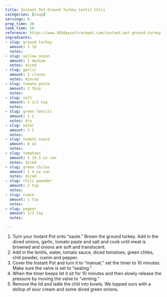 ```yaml
---
title: Instant Pot Ground Turkey Lentil Chili
categories: [soup]
servings: 6
prep_time: 30
cook_time: 10
reference: https://www.365daysofcrockpot.com/instant-pot-ground-turkey-lentil-chili/
ingredients:
- slug: ground turkey
  amount: 1 lb
  notes:
- slug: yellow onion
  amount: 1 medium
  notes: diced
- slug: garlic
  amount: 2 cloves
  notes: minced
- slug: tomato paste
  amount: 2 tbsp
  notes:
- slug: salt
  amount: 1 1/2 tsp
  notes:
- slug: green lentils
  amount: 1 C
  notes: dry
- slug: water
  amount: 2 C
  notes:
- slug: tomato sauce
  amount: 8 oz
  notes:
- slug: tomatoes
  amount: 1 14.5 oz can
  notes: diced
- slug: green chiles
  amount: 1 4 oz can
  notes: diced
- slug: chili poweder
  amount: 2 tsp
  notes:
- slug: cumin
  amount: 1 tsp
  notes:
- slug: pepper
  amount: 1/2 tsp
  notes:

---
```


1. Turn your Instant Pot onto “saute.” Brown the ground turkey. Add in the diced onions, garlic, tomato paste and salt and cook until meat is browned and onions are soft and translucent.
2. Add in the lentils, water, tomato sauce, diced tomatoes, green chiles, chili powder, cumin and pepper.
3. Cover the Instant Pot and turn it to “manual,” set the timer to 10 minutes. Make sure the valve is set to “sealing.”
4. When the timer beeps let it sit for 10 minutes and then slowly release the pressure by moving the valve to “venting.”
5. Remove the lid and ladle the chili into bowls. We topped ours with a dollop of sour cream and some diced green onions.
